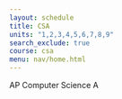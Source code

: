 ```yaml
---
layout: schedule
title: CSA
units: "1,2,3,4,5,6,7,8,9"
search_exclude: true
course: csa
menu: nav/home.html
---
```


AP Computer Science A